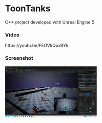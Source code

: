 <h1>ToonTanks</h1>

C++ project developed with Unreal Engine 5

<h3>Video</h3>
https://youtu.be/FEOVkQuxBYk

<h3>Screenshot</h3>
<img src="https://github.com/andrea-attardo/ToonTanks/blob/671d1d026cce06959fa104f8f1b2f279a099a490/Content/toontankseditorscreen.png" alt="drawing" width="300"/>

